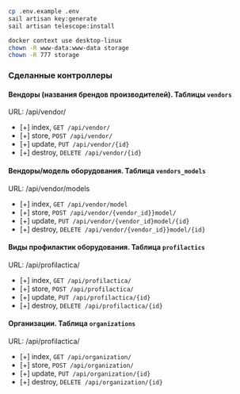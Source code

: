 
```bash
cp .env.example .env
sail artisan key:generate
sail artisan telescope:install
```

```bash
docker context use desktop-linux
chown -R www-data:www-data storage
chown -R 777 storage
```


### Сделанные контроллеры

#### Вендоры (названия брендов производителей). Таблицы `vendors`
URL: /api/vendor/
- [+] index, `GET /api/vendor/`
- [+] store, `POST /api/vendor/`
- [+] update, `PUT /api/vendor/{id}`
- [+] destroy, `DELETE /api/vendor/{id}`

#### Вендоры/модель оборудования. Таблица `vendors_models`
URL: /api/vendor/models
- [+] index, `GET /api/vendor/model`
- [+] store, `POST /api/vendor/{vendor_id}}model/`
- [+] update, `PUT /api/vendor/{vendor_id}model/{id}`
- [+] destroy, `DELETE /api/vendor/{vendor_id}}model/{id}`

#### Виды профилактик оборудования. Таблица `profilactics`
URL: /api/profilactica/
- [+] index, `GET /api/profilactica/`
- [+] store, `POST /api/profilactica/`
- [+] update, `PUT /api/profilactica/{id}`
- [+] destroy, `DELETE /api/profilactica/{id}`

#### Организации. Таблица `organizations`
URL: /api/profilactica/
- [+] index, `GET /api/organization/`
- [+] store, `POST /api/organization/`
- [+] update, `PUT /api/organization/{id}`
- [+] destroy, `DELETE /api/organization/{id}`
